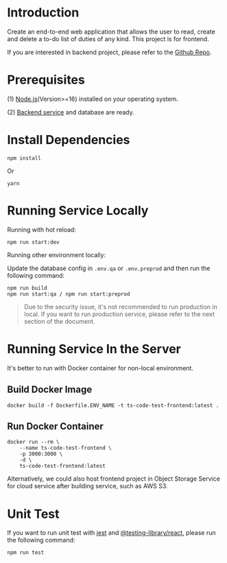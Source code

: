 # Introduction
Create an end-to-end web application that allows the user to read, create and delete a to-do list of duties of any kind. This project is for frontend.

If you are interested in backend project, please refer to the [Github Repo](https://github.com/llkevin13579/ts-code-test-backend).

# Prerequisites
(1) [Node.js](https://nodejs.org/en)(Version>=16) installed on your operating system.

(2) [Backend service](https://github.com/llkevin13579/ts-code-test-backend) and database are ready.

# Install Dependencies
```
npm install
```
Or
```
yarn
```

# Running Service Locally

Running with hot reload:
```
npm run start:dev
```

Running other environment locally:

Update the database config in ``.env.qa`` or ``.env.preprod`` and then run the following command:
```
npm run build
npm run start:qa / npm run start:preprod
```
> Due to the security issue, it's not recommended to run production in local. If you want to run production service, please refer to the next section of the document.

# Running Service In the Server
It's better to run with Docker container for non-local environment.

## Build Docker Image
```
docker build -f Dockerfile.ENV_NAME -t ts-code-test-frontend:latest .
```

## Run Docker Container
``` 
docker run --rm \
    --name ts-code-test-frontend \
    -p 3000:3000 \
    -d \
    ts-code-test-frontend:latest
```

Alternatively, we could also host frontend project in Object Storage Service for cloud service after building service, such as AWS S3.

# Unit Test
If you want to run unit test with [jest](https://jestjs.io/) and [@testing-library/react](https://www.npmjs.com/package/@testing-library/react), please run the following command:

```
npm run test
```


